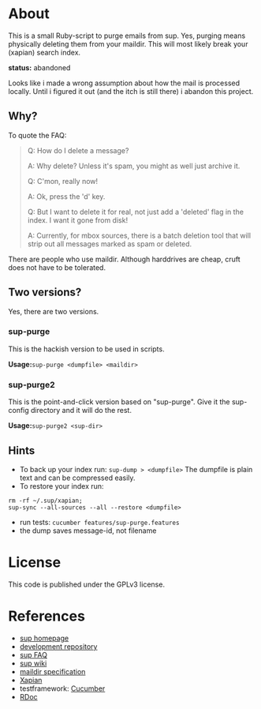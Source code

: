 # About
This is a small Ruby-script to purge emails from sup.
Yes, purging means physically deleting them from your
maildir. This will most likely break your (xapian)
search index.

**status:** abandoned

Looks like i made a wrong assumption about how the mail is
processed locally. Until i figured it out (and the itch is still
there) i abandon this project.

## Why?
To quote the FAQ:

>Q: How do I delete a message?
>
>A: Why delete? Unless it's spam, you might as well just archive it.
>
>Q: C'mon, really now!
>
>A: Ok, press the 'd' key.
>
>Q: But I want to delete it for real, not just add a 'deleted' flag in
>   the index. I want it gone from disk!
>
>A: Currently, for mbox sources, there is a batch deletion tool that
>   will strip out all messages marked as spam or deleted.

There are people who use maildir. Although harddrives are cheap,
cruft does not have to be tolerated.

## Two versions?
Yes, there are two versions.

### sup-purge
This is the hackish version to be used in scripts.

**Usage:**```sup-purge <dumpfile> <maildir>```


### sup-purge2
This is the point-and-click version based on "sup-purge". Give it the sup-config directory and it will do the rest.

**Usage:**```sup-purge2 <sup-dir>```

## Hints
* To back up your index run: 
```sup-dump > <dumpfile>```
   The dumpfile is plain text and can be compressed easily.
* To restore your index run:
```
rm -rf ~/.sup/xapian;
sup-sync --all-sources --all --restore <dumpfile>
```
* run tests: ```cucumber features/sup-purge.features```
* the dump saves message-id, not filename

# License
This code is published under the GPLv3 license.

# References
* [sup homepage](http://sup.rubyforge.org/)
* [development repository](http://gitorious.org/projects/sup)
* [sup FAQ](http://sup.rubyforge.org/FAQ.txt)
* [sup wiki](http://sup.rubyforge.org/wiki/wiki.pl)
* [maildir specification](http://cr.yp.to/proto/maildir.html)
* [Xapian](http://xapian.org/)
* testframework: [Cucumber](http://cukes.info/)
* [RDoc](http://rdoc.rubyforge.org/RDoc/Markup.html)